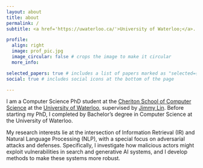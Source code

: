 ```yaml
---
layout: about
title: about
permalink: /
subtitle: <a href='https://uwaterloo.ca/'>University of Waterloo;</a>.

profile:
  align: right
  image: prof_pic.jpg
  image_circular: false # crops the image to make it circular
  more_info:

selected_papers: true # includes a list of papers marked as "selected={true}"
social: true # includes social icons at the bottom of the page

---
```


I am a Computer Science PhD student at the [Cheriton School of Computer Science](https://cs.uwaterloo.ca/) at the [University of Waterloo](https://uwaterloo.ca/), supervised by [Jimmy Lin](https://cs.uwaterloo.ca/~jimmylin/). Before starting my PhD, I completed by Bachelor’s degree in Computer Science at the University of Waterloo.

My research interests lie at the intersection of Information Retrieval (IR) and Natural Language Processing (NLP), with a special focus on adversarial attacks and defenses. Specifically, I investigate how malicious actors might exploit vulnerabilities in search and generative AI systems, and I develop methods to make these systems more robust.